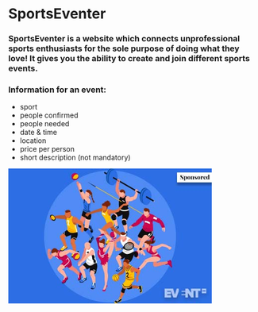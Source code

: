 # SportsEventer

### SportsEventer is a website which connects unprofessional sports enthusiasts for the sole purpose of doing what they love! It gives you the ability to create and join different sports events.

### Information for an event:
  - sport
  - people confirmed
  - people needed
  - date & time
  - location
  - price per person
  - short description (not mandatory)

![Image of Sport Enthusiasts](/images/sportseventer.jpg)

